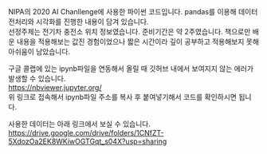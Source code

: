 NIPA의 2020 AI Chanllenge에 사용한 파이썬 코드입니다. pandas를 이용해  데이터 전처리와 시각화를 진행한 내용이 담겨 있습니다.    
선정주제는 전기차 충전소 위치 정보였습니다. 
준비기간은 약 2주였습니다. 책으로만 배운 내용을 적용해보는 값진  경험이었으나  짧은 시간이라 깊이 공부하고 적용해보지 못해 아쉬움이 남았습니다.    
    
구글 콜랩에 있는 ipynb파일을 연동해서 올릴 때 깃허브 내에서 보여지지 않는 에러가 발생할 수 있습니다.   
https://nbviewer.jupyter.org/       
위 링크로 접속해서 ipynb파일 주소를 복사 후 붙여넣기해서 코드를 확인하시면 됩니다.    
     
사용한 데이터는 아래 링크에서 보실 수 있습니다.    
https://drive.google.com/drive/folders/1CNfZT-5XdozOa2EK8WKiwOGTGqt_s04X?usp=sharing    
